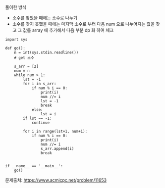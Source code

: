 풀이한 방식 
- 소수를 찾았을 때에는 소수로 나누기
- 소수를 찾지 못했을 때에는 마지막 소수로 부터 다음 num 으로 나누어지는 값을 찾고 그 값를 array 에 추가해서 다음 부분 dp 화 하여 체크 
```python3
import sys

def go():
    n = int(sys.stdin.readline())
    # get 소수

    s_arr = [2]
    num = n
    while num > 1:
        lst = -1
        for i in s_arr:
            if num % i == 0:
                print(i)
                num //= i
                lst = -1
                break
            else:
                lst = i
        if lst == -1:
            continue

        for i in range(lst+1, num+1):
            if num % i == 0:
                print(i)
                num //= i
                s_arr.append(i)
                break


if __name__ == '__main__':
    go()
```
문제출처: https://www.acmicpc.net/problem/11653

